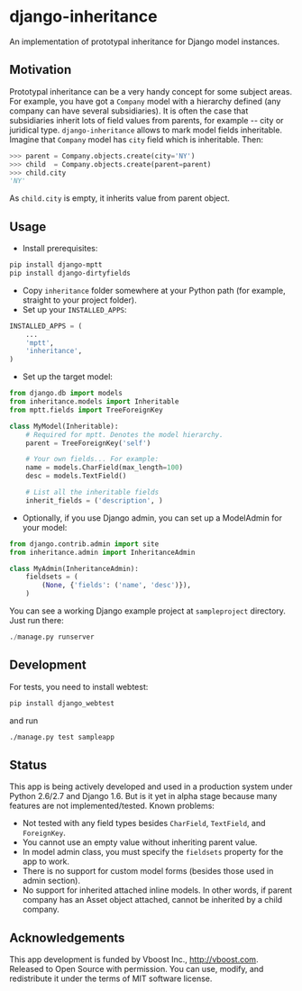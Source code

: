 django-inheritance
==================

An implementation of prototypal inheritance for Django model instances.

Motivation
----------

Prototypal inheritance can be a very handy concept for some subject areas. For example, you have got a `Company` model with a hierarchy defined (any company can have several subsidiaries). It is often the case that subsidiaries inherit lots of field values from parents, for example -- city or juridical type. `django-inheritance` allows to mark model fields inheritable. Imagine that `Company` model has `city` field which is inheritable. Then:

```python
>>> parent = Company.objects.create(city='NY')
>>> child  = Company.objects.create(parent=parent)
>>> child.city
'NY'
```

As `child.city` is empty, it inherits value from parent object.

Usage
-----

* Install prerequisites:

```bash
pip install django-mptt
pip install django-dirtyfields
```

* Copy `inheritance` folder somewhere at your Python path (for example, straight to your project folder).
* Set up your `INSTALLED_APPS`:

```python
INSTALLED_APPS = (
    ...
    'mptt',
    'inheritance',
)
```

* Set up the target model:

```python
from django.db import models
from inheritance.models import Inheritable
from mptt.fields import TreeForeignKey

class MyModel(Inheritable):
    # Required for mptt. Denotes the model hierarchy.
    parent = TreeForeignKey('self')

    # Your own fields... For example:
    name = models.CharField(max_length=100)
    desc = models.TextField()

    # List all the inheritable fields
    inherit_fields = ('description', )
```

* Optionally, if you use Django admin, you can set up a ModelAdmin for your model:

```python
from django.contrib.admin import site
from inheritance.admin import InheritanceAdmin

class MyAdmin(InheritanceAdmin):
    fieldsets = (
        (None, {'fields': ('name', 'desc')}),
    )
```

You can see a working Django example project at `sampleproject` directory. Just run there:

```python
./manage.py runserver
```

Development
-----------

For tests, you need to install webtest:

```bash
pip install django_webtest
```

and run

```bash
./manage.py test sampleapp
```

Status
------

This app is being actively developed and used in a production system under Python 2.6/2.7 and Django 1.6. But is it yet in alpha stage because many features are not implemented/tested. Known problems:

* Not tested with any field types besides `CharField`, `TextField`, and `ForeignKey`.
* You cannot use an empty value without inheriting parent value.
* In model admin class, you must specify the `fieldsets` property for the app to work.
* There is no support for custom model forms (besides those used in admin section).
* No support for inherited attached inline models. In other words, if parent company has an Asset object attached, cannot be inherited by a child company.

Acknowledgements
----------------

This app development is funded by Vboost Inc., http://vboost.com. Released to Open Source with permission. You can use, modify, and redistribute it under the terms of MIT software license.
